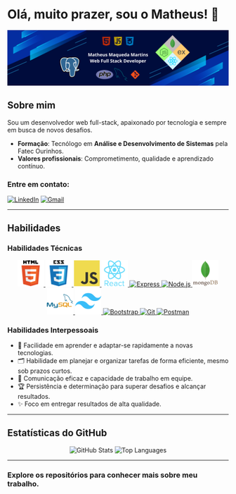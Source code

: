 # Olá, muito prazer, sou o Matheus! 👋

<div>
  <div>
    <img src="./assets/img/bg.png" alt="Developer"/>
  </div>

  ## Sobre mim
  Sou um desenvolvedor web full-stack, apaixonado por tecnologia e sempre em busca de novos desafios.

  - **Formação**: Tecnólogo em **Análise e Desenvolvimento de Sistemas** pela Fatec Ourinhos.
  - **Valores profissionais**: Comprometimento, qualidade e aprendizado contínuo.

  ### Entre em contato:

  [![LinkedIn](https://img.shields.io/badge/-LinkedIn-%230077B5?style=for-the-badge&logo=linkedin&logoColor=white)](https://www.linkedin.com/in/matheus-maqueda-martins-640081249/) [![Gmail](https://img.shields.io/badge/Gmail-D14836?style=for-the-badge&logo=gmail&logoColor=white)](mailto:matheusmaqueda10@gmail.com)
</div>

---

## Habilidades

### **Habilidades Técnicas**
<div align="center">
    <a href="https://www.w3.org/html/" target="_blank" rel="noreferrer"> <img src="https://raw.githubusercontent.com/devicons/devicon/master/icons/html5/html5-original-wordmark.svg" alt="HTML5" width="60" height="60"/> </a>
    <a href="https://www.w3schools.com/css/" target="_blank" rel="noreferrer"> <img src="https://raw.githubusercontent.com/devicons/devicon/master/icons/css3/css3-original-wordmark.svg" alt="CSS3" width="60" height="60"/> </a>
    <a href="https://developer.mozilla.org/en-US/docs/Web/JavaScript" target="_blank" rel="noreferrer"> <img src="https://raw.githubusercontent.com/devicons/devicon/master/icons/javascript/javascript-original.svg" alt="JavaScript" width="60" height="60"/> </a>
    <a href="https://reactjs.org/" target="_blank" rel="noreferrer"> <img src="https://raw.githubusercontent.com/devicons/devicon/master/icons/react/react-original-wordmark.svg" alt="React" width="60" height="60"/> </a>
    <a href="https://expressjs.com/" target="_blank" rel="noreferrer"> <img src="https://cdn.jsdelivr.net/gh/devicons/devicon/icons/express/express-original.svg" alt="Express" width="60" height="60"/> </a>
    <a href="https://nodejs.org/" target="_blank" rel="noreferrer"> <img src="https://cdn.jsdelivr.net/gh/devicons/devicon/icons/nodejs/nodejs-original.svg" alt="Node.js" width="60" height="60"/> </a>
    <a href="https://www.mongodb.com/" target="_blank" rel="noreferrer"> <img src="https://raw.githubusercontent.com/devicons/devicon/master/icons/mongodb/mongodb-original-wordmark.svg" alt="MongoDB" width="60" height="60"/> </a>
    <a href="https://www.mysql.com/" target="_blank" rel="noreferrer"> <img src="https://raw.githubusercontent.com/devicons/devicon/master/icons/mysql/mysql-original-wordmark.svg" alt="MySQL" width="60" height="60"/> </a>
    <a href="https://tailwindcss.com/" target="_blank" rel="noreferrer"> <img src="https://github.com/devicons/devicon/blob/v2.16.0/icons/tailwindcss/tailwindcss-original.svg" alt="Tailwind CSS" width="60" height="60"/> </a>
    <a href="https://getbootstrap.com/" target="_blank" rel="noreferrer"> <img src="https://cdn.jsdelivr.net/gh/devicons/devicon/icons/bootstrap/bootstrap-original.svg" alt="Bootstrap" width="60" height="60"/> </a>
    <a href="https://git-scm.com/" target="_blank" rel="noreferrer"> <img src="https://www.vectorlogo.zone/logos/git-scm/git-scm-icon.svg" alt="Git" width="60" height="60"/> </a>
    <a href="https://www.postman.com/" target="_blank" rel="noreferrer"> <img src="https://www.vectorlogo.zone/logos/getpostman/getpostman-icon.svg" alt="Postman" width="60" height="60"/> </a>
</div>

### **Habilidades Interpessoais**
- 🎯 Facilidade em aprender e adaptar-se rapidamente a novas tecnologias.
- 🗂️ Habilidade em planejar e organizar tarefas de forma eficiente, mesmo sob prazos curtos.
- 💬 Comunicação eficaz e capacidade de trabalho em equipe.
- 🏆 Persistência e determinação para superar desafios e alcançar resultados.
- ✨ Foco em entregar resultados de alta qualidade.

---

## Estatísticas do GitHub

<div align="center">
  <img height="160" src="https://github-readme-stats.vercel.app/api?username=mathmaqueda&show_icons=true&bg_color=00000000&title_color=fefefe&custom_title=Matheus+Maqueda+-+Web+Developer&border_color=fefefe&text_color=fefefe&icon_color=FFDF2B" alt="GitHub Stats">
  <img height="160" src="https://github-readme-stats.vercel.app/api/top-langs/?username=mathmaqueda&layout=compact&bg_color=00000000&title_color=fefefe&border_color=fefefe&text_color=fefefe&icon_color=FFDF2B" alt="Top Languages">
</div>

---

### Explore os repositórios para conhecer mais sobre meu trabalho.
